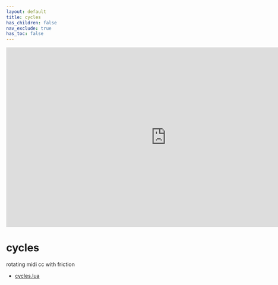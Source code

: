 ```yaml
---
layout: default
title: cycles
has_children: false
nav_exclude: true
has_toc: false
---
```


<div class="vid"><iframe src="https://player.vimeo.com/video/1071043221?color=ffffff&title=0&byline=0&portrait=0" width="860" height="484" frameborder="0" webkitallowfullscreen mozallowfullscreen allowfullscreen></iframe></div>

# cycles

rotating midi cc with friction

- [cycles.lua](cycles.lua)
